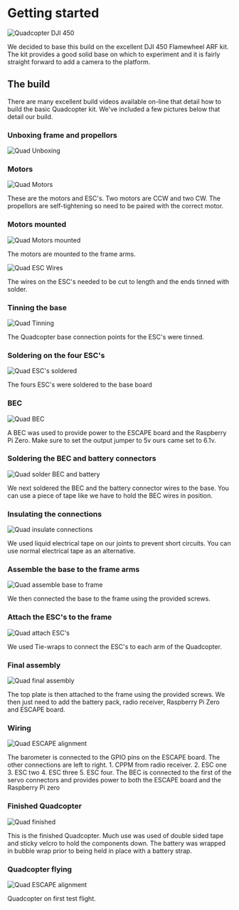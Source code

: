# Getting started

![Quadcopter DJI 450](/images/dji-f450-flamewheel-v2-e305.jpeg)

We decided to base this build on the excellent DJI 450 Flamewheel ARF kit. The kit provides a good solid base on which to experiment and it is fairly straight forward to add a camera to the platform.

## The build

There are many excellent build videos available on-line that detail how to build the basic Quadcopter kit. We've included a few pictures below that detail our build.

### Unboxing frame and propellors

![Quad Unboxing](/images/quad-unboxing-frame.png)


### Motors

![Quad Motors](/images/quad-motors.png)

These are the motors and ESC's. Two motors are CCW and two CW. The propellors are self-tightening so need to be paired with the correct motor.

### Motors mounted

![Quad Motors mounted](/images/quad-motors-mounted.png)

The motors are mounted to the frame arms.

![Quad ESC Wires](/images/quad-esc-wires-cut.png)

The wires on the ESC's needed to be cut to length and the ends tinned with solder.

### Tinning the base

![Quad Tinning](/images/quad-tinning-base.png)

The Quadcopter base connection points for the ESC's were tinned.

### Soldering on the four ESC's

![Quad ESC's soldered](/images/quad-escs-soldered.png)

The fours ESC's were soldered to the base board

### BEC

![Quad BEC](/images/quad-bec.png)

A BEC was used to provide power to the ESCAPE board and the Raspberry Pi Zero. Make sure to set the output jumper to 5v ours came set to 6.1v.

### Soldering the BEC and battery connectors

![Quad solder BEC and battery](/images/quad-solder-bec.png)

We next soldered the BEC and the battery connector wires to the base. You can use a piece of tape like we have to hold the BEC wires in position.

### Insulating the connections

![Quad insulate connections](/images/quad-liquid-tape.png)

We used liquid electrical tape on our joints to prevent short circuits. You can use normal electrical tape as an alternative.

### Assemble the base to the frame arms

![Quad assemble base to frame](/images/quad-base-frame.png)

We then connected the base to the frame using the provided screws.

### Attach the ESC's to the frame

![Quad attach ESC's](/images/quad-esc-frame.png)

We used Tie-wraps to connect the ESC's to each arm of the Quadcopter.

### Final assembly

![Quad final assembly](/images/quad-final-assembly.png)

The top plate is then attached to the frame using the provided screws. We then just need to add the battery pack, radio receiver, Raspberry Pi Zero and ESCAPE board.

### Wiring

![Quad ESCAPE alignment](/images/quad-wiring.png)

The barometer is connected to the GPIO pins on the ESCAPE board. The other connections are left to right. 1. CPPM from radio receiver. 2. ESC one 3. ESC two 4. ESC three 5. ESC four. The BEC is connected to the first of the servo connectors and provides power to both the ESCAPE board and the Raspberry Pi zero

### Finished Quadcopter

![Quad finished](/images/quad-finished.png)

This is the finished Quadcopter. Much use was used of double sided tape and sticky velcro to hold the components down. The battery was wrapped in bubble wrap prior to being held in place with a battery strap. 

### Quadcopter flying

![Quad ESCAPE alignment](/images/quad-flying.png)

Quadcopter on first test flight.




